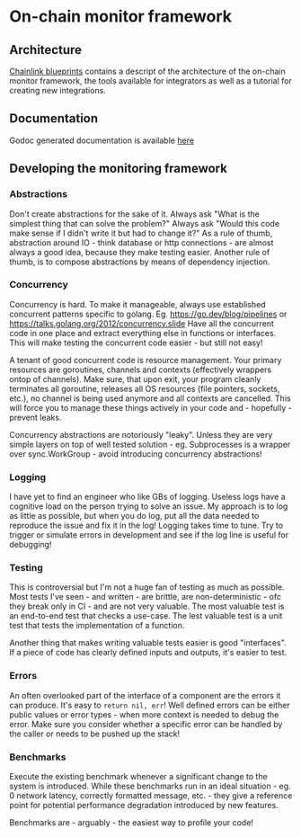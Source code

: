 # On-chain monitor framework

## Architecture

[Chainlink blueprints](https://github.com/smartcontractkit/chainlink-blueprints/blob/main/monitoring/README.md)
contains a descript of the architecture of the on-chain monitor framework, the tools available for integrators
as well as a tutorial for creating new integrations.

## Documentation

Godoc generated documentation is available [here](https://pkg.go.dev/github.com/O1MaGnUmO1/chainlink-common/pkg/monitoring#section-readme)

## Developing the monitoring framework

### Abstractions

Don't create abstractions for the sake of it.
Always ask "What is the simplest thing that can solve the problem?"
Always ask "Would this code make sense if I didn't write it but had to change it?"
As a rule of thumb, abstraction around IO - think database or http connections - are almost always a good idea, because they make testing easier.
Another rule of thumb, is to compose abstractions by means of dependency injection.

### Concurrency

Concurrency is hard.
To make it manageable, always use established concurrent patterns specific to golang. Eg. https://go.dev/blog/pipelines or https://talks.golang.org/2012/concurrency.slide
Have all the concurrent code in one place and extract everything else in functions or interfaces.
This will make testing the concurrent code easier - but still not easy!

A tenant of good concurrent code is resource management.
Your primary resources are goroutines, channels and contexts (effectively wrappers ontop of channels).
Make sure, that upon exit, your program cleanly terminates all goroutine, releases all OS resources (file pointers, sockets, etc.), no channel is being used anymore and all contexts are cancelled.
This will force you to manage these things actively in your code and - hopefully - prevent leaks.

Concurrency abstractions are notoriously "leaky". Unless they are very simple layers on top of well tested solution - eg. Subprocesses is a wrapper over sync.WorkGroup - avoid introducing concurrency abstractions!

### Logging

I have yet to find an engineer who like GBs of logging.
Useless logs have a cognitive load on the person trying to solve an issue.
My approach is to log as little as possible, but when you do log, put all the data needed to reproduce the issue and fix it in the log!
Logging takes time to tune. Try to trigger or simulate errors in development and see if the log line is useful for debugging!

### Testing

This is controversial but I'm not a huge fan of testing as much as possible.
Most tests I've seen - and written - are brittle, are non-deterministic - ofc they break only in CI - and are not very valuable.
The most valuable test is an end-to-end test that checks a use-case.
The lest valuable test is a unit test that tests the implementation of a function.

Another thing that makes writing valuable tests easier is good "interfaces".
If a piece of code has clearly defined inputs and outputs, it's easier to test.

### Errors

An often overlooked part of the interface of a component are the errors it can produce. It's easy to `return nil, err`!
Well defined errors can be either public values or error types - when more context is needed to debug the error.
Make sure you consider whether a specific error can be handled by the caller or needs to be pushed up the stack!

### Benchmarks

Execute the existing benchmark whenever a significant change to the system is introduced.
While these benchmarks run in an ideal situation - eg. 0 network latency, correctly formatted message, etc. -
they give a reference point for potential performance degradation introduced by new features.

Benchmarks are - arguably - the easiest way to profile your code!
